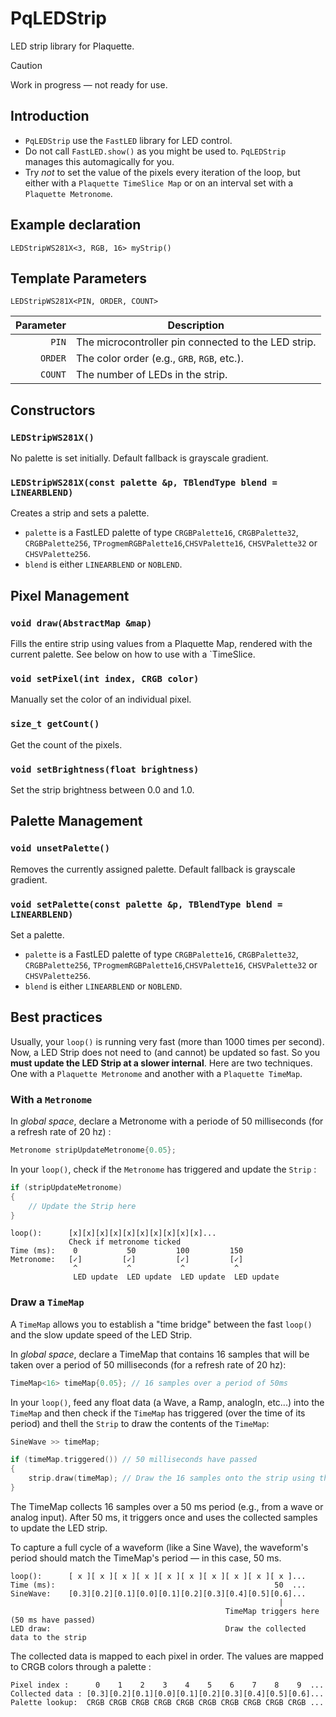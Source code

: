 # PqLEDStrip
LED strip library for Plaquette.

> [!CAUTION]
> Work in progress — not ready for use.

## Introduction

- `PqLEDStrip` use the `FastLED` library for LED control.
- Do not call `FastLED.show()` as you might be used to. `PqLEDStrip` manages this automagically for you.
- Try *not* to set the value of the pixels every iteration of the loop, but either with a `Plaquette TimeSlice Map` or on an interval set with a `Plaquette Metronome`. 

## Example declaration

`LEDStripWS281X<3, RGB, 16> myStrip()`

## Template Parameters

`LEDStripWS281X<PIN, ORDER, COUNT>`

| Parameter | Description |
|-:|-|
| `PIN`     | The microcontroller pin connected to the LED strip. |
| `ORDER`   | The color order (e.g., `GRB`, `RGB`, etc.). |
| `COUNT`   | The number of LEDs in the strip. |

## Constructors

### `LEDStripWS281X()`
No palette is set initially. Default fallback is grayscale gradient.

### `LEDStripWS281X(const palette &p, TBlendType blend = LINEARBLEND)`
Creates a strip and sets a palette.

- `palette` is a FastLED palette of type `CRGBPalette16`, `CRGBPalette32`, `CRGBPalette256`, `TProgmemRGBPalette16`,`CHSVPalette16`, `CHSVPalette32` or `CHSVPalette256`.
- `blend` is either `LINEARBLEND` or `NOBLEND`.

## Pixel  Management

### `void draw(AbstractMap &map)`
Fills the entire strip using values from a Plaquette Map, rendered with the current palette. See below on how to use with a `TimeSlice.

### `void setPixel(int index, CRGB color)`
Manually set the color of an individual pixel.

### `size_t getCount()`
Get the count of the pixels.

### `void setBrightness(float brightness)`
Set the strip brightness between 0.0 and 1.0.

## Palette Management

### `void unsetPalette()`
Removes the currently assigned palette. Default fallback is grayscale gradient.

### `void setPalette(const palette &p, TBlendType blend = LINEARBLEND)`
Set a palette.
- `palette` is a FastLED palette of type `CRGBPalette16`, `CRGBPalette32`, `CRGBPalette256`, `TProgmemRGBPalette16`,`CHSVPalette16`, `CHSVPalette32` or `CHSVPalette256`.
- `blend` is either `LINEARBLEND` or `NOBLEND`.

## Best practices

Usually, your `loop()` is running very fast (more than 1000 times per second). Now, a LED Strip does not need to (and cannot) be updated so fast. So you **must update the LED Strip at a slower internal**. Here are two techniques. One with a `Plaquette Metronome` and another with a `Plaquette TimeMap`.

### With a `Metronome`

In *global space*, declare a Metronome with a periode of 50 milliseconds (for a refresh rate of 20 hz) :
```cpp
Metronome stripUpdateMetronome{0.05};
```

In your `loop()`, check if the `Metronome` has triggered and update the `Strip` :
```cpp
if (stripUpdateMetronome)
{
    // Update the Strip here
}
```

```text
loop():      [x][x][x][x][x][x][x][x][x][x]...
             Check if metronome ticked
Time (ms):    0           50         100         150
Metronome:   [✓]         [✓]         [✓]         [✓]
              ^           ^           ^           ^
              LED update  LED update  LED update  LED update
``` 

### Draw a `TimeMap`

A `TimeMap` allows you to establish a "time bridge" between the fast `loop()` and the slow update speed of the LED Strip. 

In *global space*, declare a TimeMap that contains 16 samples that will be taken over a period of 50 milliseconds (for a refresh rate of 20 hz):
```cpp
TimeMap<16> timeMap{0.05}; // 16 samples over a period of 50ms
```


In your `loop()`, feed any float data (a Wave, a Ramp, analogIn, etc...) into the `TimeMap` and then check if the `TimeMap` has triggered (over the time of its period) and thell the `Strip` to draw the contents of the `TimeMap`:
```cpp
SineWave >> timeMap;

if (timeMap.triggered()) // 50 milliseconds have passed
{
    strip.draw(timeMap); // Draw the 16 samples onto the strip using the current palette
}
```

The TimeMap collects 16 samples over a 50 ms period (e.g., from a wave or analog input). After 50 ms, it triggers once and uses the collected samples to update the LED strip.

To capture a full cycle of a waveform (like a Sine Wave), the waveform's period should match the TimeMap's period — in this case, 50 ms.

```text
loop():      [ x ][ x ][ x ][ x ][ x ][ x ][ x ][ x ][ x ][ x ]...
Time (ms):                                                 50  ...
SineWave:    [0.3][0.2][0.1][0.0][0.1][0.2][0.3][0.4][0.5][0.6]...   
                                                            |
                                                TimeMap triggers here (50 ms have passed)
LED draw:                                       Draw the collected data to the strip 
```

The collected data is mapped to each pixel in order. The values are mapped to CRGB colors through a palette : 
```text
Pixel index :      0    1    2    3    4    5    6    7    8    9  ...
Collected data : [0.3][0.2][0.1][0.0][0.1][0.2][0.3][0.4][0.5][0.6]...
Palette lookup:  CRGB CRGB CRGB CRGB CRGB CRGB CRGB CRGB CRGB CRGB ...
```
